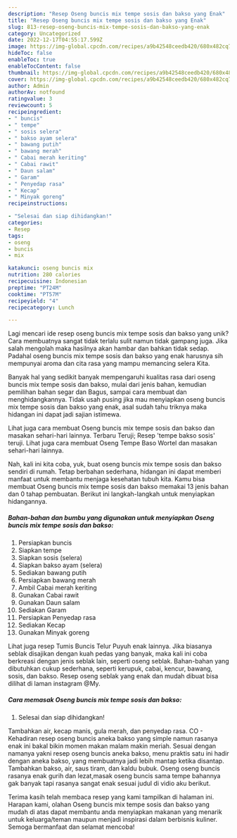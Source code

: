 ```yaml
---
description: "Resep Oseng buncis mix tempe sosis dan bakso yang Enak"
title: "Resep Oseng buncis mix tempe sosis dan bakso yang Enak"
slug: 813-resep-oseng-buncis-mix-tempe-sosis-dan-bakso-yang-enak
category: Uncategorized
date: 2022-12-17T04:55:17.599Z
image: https://img-global.cpcdn.com/recipes/a9b42548ceedb420/680x482cq70/oseng-buncis-mix-tempe-sosis-dan-bakso-foto-resep-utama.jpg
hideToc: false
enableToc: true
enableTocContent: false
thumbnail: https://img-global.cpcdn.com/recipes/a9b42548ceedb420/680x482cq70/oseng-buncis-mix-tempe-sosis-dan-bakso-foto-resep-utama.jpg
cover: https://img-global.cpcdn.com/recipes/a9b42548ceedb420/680x482cq70/oseng-buncis-mix-tempe-sosis-dan-bakso-foto-resep-utama.jpg
author: Admin
authorAv: notfound
ratingvalue: 3
reviewcount: 5
recipeingredient:
- " buncis"
- " tempe"
- " sosis selera"
- " bakso ayam selera"
- " bawang putih"
- " bawang merah"
- " Cabai merah keriting"
- " Cabai rawit"
- " Daun salam"
- " Garam"
- " Penyedap rasa"
- " Kecap"
- " Minyak goreng"
recipeinstructions:

- "Selesai dan siap dihidangkan!"
categories:
- Resep
tags:
- oseng
- buncis
- mix

katakunci: oseng buncis mix 
nutrition: 280 calories
recipecuisine: Indonesian
preptime: "PT24M"
cooktime: "PT57M"
recipeyield: "4"
recipecategory: Lunch

---
```





Lagi mencari ide resep oseng buncis mix tempe sosis dan bakso yang unik? Cara membuatnya sangat tidak terlalu sulit namun tidak gampang juga. Jika salah mengolah maka hasilnya akan hambar dan bahkan tidak sedap. Padahal oseng buncis mix tempe sosis dan bakso yang enak harusnya sih mempunyai aroma dan cita rasa yang mampu memancing selera Kita.





Banyak hal yang sedikit banyak mempengaruhi kualitas rasa dari oseng buncis mix tempe sosis dan bakso, mulai dari jenis bahan, kemudian pemilihan bahan segar dan Bagus, sampai cara membuat dan menghidangkannya. Tidak usah pusing jika mau menyiapkan oseng buncis mix tempe sosis dan bakso yang enak,      asal sudah tahu triknya maka hidangan ini dapat jadi sajian istimewa.














Lihat juga cara membuat Oseng buncis mix tempe sosis dan bakso dan masakan sehari-hari lainnya. Terbaru Teruji; Resep &#39;tempe bakso sosis&#39; teruji. Lihat juga cara membuat Oseng Tempe Baso Wortel dan masakan sehari-hari lainnya.






Nah, kali ini kita coba, yuk, buat oseng buncis mix tempe sosis dan bakso sendiri di rumah. Tetap berbahan sederhana, hidangan ini dapat memberi manfaat untuk membantu menjaga kesehatan tubuh kita. Kamu bisa membuat Oseng buncis mix tempe sosis dan bakso memakai 13 jenis bahan dan 0 tahap pembuatan. Berikut ini langkah-langkah untuk menyiapkan hidangannya.

<!--inarticleads1-->

##### Bahan-bahan dan bumbu yang digunakan untuk menyiapkan Oseng buncis mix tempe sosis dan bakso:

1. Persiapkan  buncis
1. Siapkan  tempe
1. Siapkan  sosis (selera)
1. Siapkan  bakso ayam (selera)
1. Sediakan  bawang putih
1. Persiapkan  bawang merah
1. Ambil  Cabai merah keriting
1. Gunakan  Cabai rawit
1. Gunakan  Daun salam
1. Sediakan  Garam
1. Persiapkan  Penyedap rasa
1. Sediakan  Kecap
1. Gunakan  Minyak goreng


Lihat juga resep Tumis Buncis Telur Puyuh enak lainnya. Jika biasanya seblak disajikan dengan kuah pedas yang banyak, maka kali ini coba berkreasi dengan jenis seblak lain, seperti oseng seblak. Bahan-bahan yang dibutuhkan cukup sederhana, seperti kerupuk, cabai, kencur, bawang, sosis, dan bakso. Resep oseng seblak yang enak dan mudah dibuat bisa dilihat di laman instagram @My. 

<!--inarticleads2-->

##### Cara memasak Oseng buncis mix tempe sosis dan bakso:


1. Selesai dan siap dihidangkan!

Tambahkan air, kecap manis, gula merah, dan penyedap rasa. CO - Kehadiran resep oseng buncis aneka bakso yang simple namun rasanya enak ini bakal bikin momen makan malam makin meriah. Sesuai dengan namanya yakni resep oseng buncis aneka bakso, menu praktis satu ini hadir dengan aneka bakso, yang membuatnya jadi lebih mantap ketika disantap. Tambahkan bakso, air, saus tiram, dan kaldu bubuk. Oseng oseng buncis rasanya enak gurih dan lezat,masak oseng buncis sama tempe bahannya gak banyak tapi rasanya sangat enak sesuai judul di vidio aku berikut. 

Terima kasih telah membaca resep yang kami tampilkan di halaman ini. Harapan kami, olahan Oseng buncis mix tempe sosis dan bakso yang mudah di atas dapat membantu anda menyiapkan makanan yang menarik untuk keluarga/teman maupun menjadi inspirasi dalam berbisnis kuliner. Semoga bermanfaat dan selamat mencoba!
